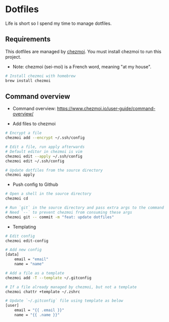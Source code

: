 # Dotfiles

Life is short so I spend my time to manage dotfiles.

## Requirements

This dotfiles are managed by [chezmoi](https://www.chezmoi.io). You must install chezmoi to run this project.

* Note: chezmoi (sei-moi) is a French word, meaning "at my house".

```bash
# Install chezmoi with homebrew
brew install chezmoi
```

## Command overview

- Command overview: https://www.chezmoi.io/user-guide/command-overview/

- Add files to chezmoi

```bash
# Encrypt a file
chezmoi add --encrypt ~/.ssh/config

# Edit a file, run apply afterwards
# Default editor in chezmoi is vim
chezmoi edit --apply ~/.ssh/config
chezmoi edit ~/.ssh/config

# Update dotfiles from the source directory
chezmoi apply
```

- Push config to Github

```bash
# Open a shell in the source directory
chezmoi cd

# Run `git` in the source directory and pass extra args to the command
# Need `--` to prevent chezmoi from consuming these args
chezmoi git -- commit -m "feat: update dotfiles"
```

- Templating

```bash
# Edit config 
chezmoi edit-config

# Add new config
[data]
    email = "email"
    name = "name"

# Add a file as a template
chezmoi add -T --template ~/.gitconfig

# If a file already managed by chezmoi, but not a template
chezmoi chattr +template ~/.zshrc

# Update `~/.gitconfig` file using template as below
[user]
    email = "{{ .email }}"
    name = "{{ .name }}"
```
